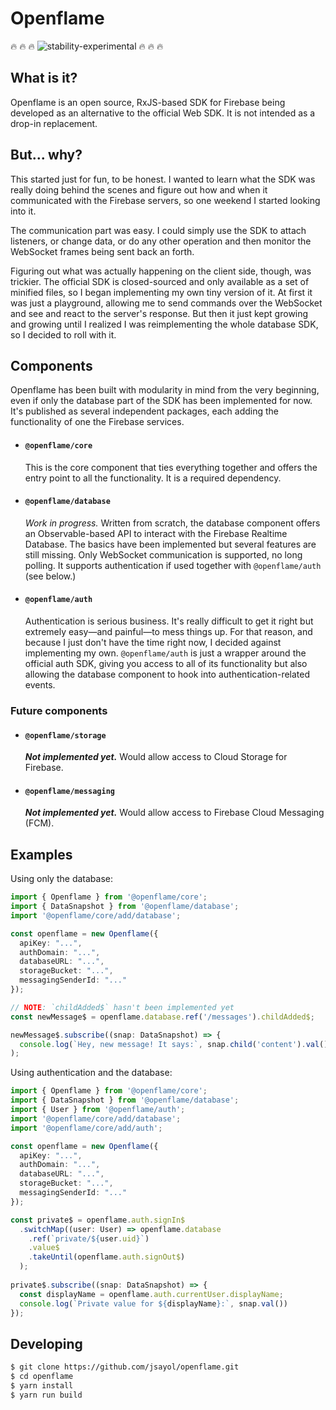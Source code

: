 # Openflame
:fire: :fire: :fire: ![stability-experimental](https://img.shields.io/badge/stability-experimental-orange.svg) :fire: :fire: :fire:

## What is it?
Openflame is an open source, RxJS-based SDK for Firebase being developed as an alternative to the official Web SDK. It is not intended as a drop-in replacement.
 
## But... why?
This started just for fun, to be honest. I wanted to learn what the SDK was really doing behind the scenes and figure out how and when it communicated with the Firebase servers, so one weekend I started looking into it.

The communication part was easy. I could simply use the SDK to attach listeners, or change data, or do any other operation and then monitor the WebSocket frames being sent back an forth.

Figuring out what was actually happening on the client side, though, was trickier. The official SDK is closed-sourced and only available as a set of minified files, so I began implementing my own tiny version of it. At first it was just a playground, allowing me to send commands over the WebSocket and see and react to the server's response. But then it just kept growing and growing until I realized I was reimplementing the whole database SDK, so I decided to roll with it.


## Components
Openflame has been built with modularity in mind from the very beginning, even if only the database part of the SDK has been implemented for now. It's published as several independent packages, each adding the functionality of one the Firebase services.

* #### `@openflame/core`

  This is the core component that ties everything together and offers the entry point to all the functionality. It is a required dependency.

* #### `@openflame/database`
  *Work in progress.* Written from scratch, the database component offers an Observable-based API to interact with the Firebase Realtime Database. The basics have been implemented but several features are still missing. Only WebSocket communication is supported, no long polling. It supports authentication if used together with `@openflame/auth` (see below.)
  
* #### `@openflame/auth`
  Authentication is serious business. It's really difficult to get it right but extremely easy—and painful—to mess things up. For that reason, and because I just don't have the time right now, I decided against implementing my own. `@openflame/auth` is just a wrapper around the official auth SDK, giving you access to all of its functionality but also allowing the database component to hook into authentication-related events. 

### Future components
* #### `@openflame/storage`
  ***Not implemented yet.*** Would allow access to Cloud Storage for Firebase.

* #### `@openflame/messaging`
  ***Not implemented yet.*** Would allow access to Firebase Cloud Messaging (FCM).

## Examples

Using only the database:
```ts
import { Openflame } from '@openflame/core';
import { DataSnapshot } from '@openflame/database';
import '@openflame/core/add/database';

const openflame = new Openflame({
  apiKey: "...",
  authDomain: "...",
  databaseURL: "...",
  storageBucket: "...",
  messagingSenderId: "..."
});

// NOTE: `childAdded$` hasn't been implemented yet
const newMessage$ = openflame.database.ref('/messages').childAdded$;

newMessage$.subscribe((snap: DataSnapshot) => {
  console.log(`Hey, new message! It says:`, snap.child('content').val());
);
```

Using authentication and the database:
```ts
import { Openflame } from '@openflame/core';
import { DataSnapshot } from '@openflame/database';
import { User } from '@openflame/auth';
import '@openflame/core/add/database';
import '@openflame/core/add/auth';

const openflame = new Openflame({
  apiKey: "...",
  authDomain: "...",
  databaseURL: "...",
  storageBucket: "...",
  messagingSenderId: "..."
});

const private$ = openflame.auth.signIn$
  .switchMap((user: User) => openflame.database
    .ref(`private/${user.uid}`)
    .value$
    .takeUntil(openflame.auth.signOut$)
  );
  
private$.subscribe((snap: DataSnapshot) => {
  const displayName = openflame.auth.currentUser.displayName;
  console.log(`Private value for ${displayName}:`, snap.val())
});

```
## Developing
```sh
$ git clone https://github.com/jsayol/openflame.git
$ cd openflame
$ yarn install
$ yarn run build
```
